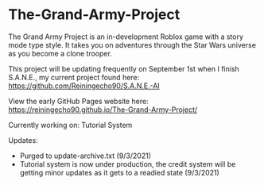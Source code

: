# The-Grand-Army-Project
The Grand Army Project is an in-development Roblox game with a story mode type style. It takes you on adventures through the Star Wars universe as you become a clone trooper.

This project will be updating frequently on September 1st when I finish S.A.N.E., my current project found here: https://github.com/Reiningecho90/S.A.N.E.-AI

View the early GitHub Pages website here: https://reiningecho90.github.io/The-Grand-Army-Project/

Currently working on: Tutorial System

Updates: 
- Purged to update-archive.txt (9/3/2021)
- Tutorial system is now under production, the credit system will be getting minor updates as it gets to a readied state (9/3/2021)
